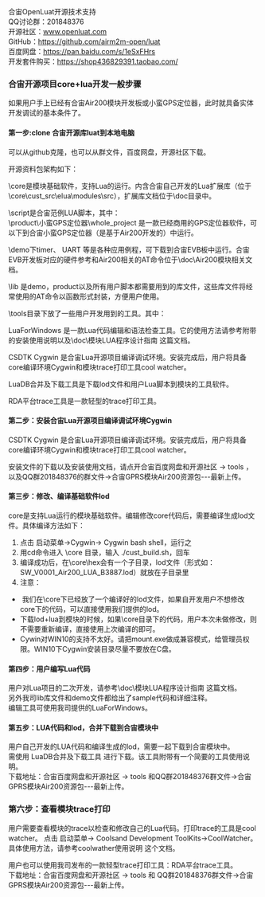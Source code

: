 合宙OpenLuat开源技术支持  
QQ讨论群：201848376  
开源社区：www.openluat.com  
GitHub：https://github.com/airm2m-open/luat  
百度网盘：https://pan.baidu.com/s/1eSxFHrs  
开发套件购买：https://shop436829391.taobao.com/

### 合宙开源项目core+lua开发一般步骤
如果用户手上已经有合宙Air200模块开发板或小蛮GPS定位器，此时就具备实体开发调试的基本条件了。

#### 第一步:clone 合宙开源库luat到本地电脑
可以从github克隆，也可以从群文件，百度网盘，开源社区下载。  

开源资料包架构如下：  

\core是模块基础软件，支持Lua的运行。内含合宙自己开发的Lua扩展库（位于\core\cust_src\elua\modules\src），扩展库文档位于\doc目录中。

\script是合宙范例LUA脚本，其中：  
\product\小蛮GPS定位器\whole_project 是一款已经商用的GPS定位器软件，可以下到合宙小蛮GPS定位器（是基于Air200开发的）中运行。

\demo下timer、 UART 等是各种应用例程，可下载到合宙EVB板中运行。合宙EVB开发板对应的硬件参考和Air200相关的AT命令位于\doc\Air200模块相关文档。 

\lib 是demo，product以及所有用户脚本都需要用到的库文件，这些库文件将经常使用的AT命令以函数形式封装，方便用户使用。

\tools目录下放了一些用户开发用到的工具。其中：  

LuaForWindows 是一款Lua代码编辑和语法检查工具。它的使用方法请参考附带的安装使用说明以及\doc\模块LUA程序设计指南 这篇文档。  

CSDTK Cygwin 是合宙Lua开源项目编译调试环境。安装完成后，用户将具备core编译环境Cygwin和模块trace打印工具cool watcher。   

LuaDB合并及下载工具是下载lod文件和用户Lua脚本到模块的工具软件。
 
RDA平台trace工具是一款轻型的trace打印工具。

#### 第二步：安装合宙Lua开源项目编译调试环境Cygwin
CSDTK Cygwin 是合宙Lua开源项目编译调试环境。安装完成后，用户将具备core编译环境Cygwin和模块trace打印工具cool watcher。    

安装文件的下载以及安装使用文档，请点开合宙百度网盘和开源社区 -> tools ，以及QQ群201848376的群文件->合宙GPRS模块Air200资源包---最新上传。

#### 第三步：修改、编译基础软件lod
core是支持Lua运行的模块基础软件。编辑修改core代码后，需要编译生成lod文件。具体编译方法如下：

1. 点击 启动菜单->Cygwin-> Cygwin bash shell，运行之
2. 用cd命令进入 \core 目录，输入 ./cust_build.sh，回车
3. 编译成功后，在\core\hex会有一个子目录，lod文件（形式如：SW\_V0001\_Air200\_LUA\_B3887.lod）就放在子目录里
4. 注意：
 -  我们在\core下已经放了一个编译好的lod文件，如果自开发用户不想修改core下的代码，可以直接使用我们提供的lod。
 -  下载lod+lua到模块的时候，如果\core目录下的代码，用户本次未做修改，则不需要重新编译，直接使用上次编译的即可。
 -  Cywin对WIN10的支持不太好。请把mount.exe做成兼容模式，给管理员权限。WIN10下Cygwin安装目录尽量不要放在C盘。

#### 第四步：用户编写Lua代码

用户对Lua项目的二次开发，请参考\doc\模块LUA程序设计指南 这篇文档。  
另外我司lib库文件和demo文件都给出了sample代码和详细注释。  
编辑工具可使用我司提供的LuaForWindows。

#### 第五步：LUA代码和lod，合并下载到合宙模块中
用户自己开发的LUA代码和编译生成的lod，需要一起下载到合宙模块中。  
需使用 LuaDB合并及下载工具 进行下载。该工具附带有一个简要的工具使用说明。  
下载地址：合宙百度网盘和开源社区 -> tools 和QQ群201848376群文件->合宙GPRS模块Air200资源包---最新上传。

### 第六步：查看模块trace打印
用户需要查看模块的trace以检查和修改自己的Lua代码。打印trace的工具是cool watcher。
点击 启动菜单-> Coolsand Development ToolKits->CoolWatcher。具体使用方法，请参考coolwather使用说明 这个文档。

用户也可以使用我司发布的一款轻型trace打印工具：RDA平台trace工具。  
下载地址：合宙百度网盘和开源社区 -> tools 和 QQ群201848376群文件->合宙GPRS模块Air200资源包---最新上传。